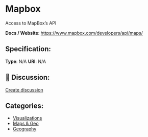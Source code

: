 # Mapbox


Access to MapBox’s API

**Docs / Website**: https://www.mapbox.com/developers/api/maps/

## Specification:
**Type**:  N/A 
**URI**:  N/A 

## 💬 Discussion:
[Create discussion](https://github.com/apis-list/apis-list/discussions/new)

## Categories:
- [Visualizations](https://github.com/apis-list/apis-list#visualizations)
- [Maps & Geo](https://github.com/apis-list/apis-list#maps-and-geo)
- [Geography](https://github.com/apis-list/apis-list#geography)



